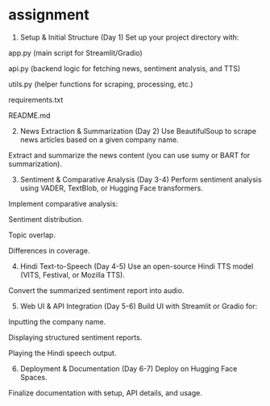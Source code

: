 # assignment

1. Setup & Initial Structure (Day 1)
Set up your project directory with:

app.py (main script for Streamlit/Gradio)

api.py (backend logic for fetching news, sentiment analysis, and TTS)

utils.py (helper functions for scraping, processing, etc.)

requirements.txt

README.md

2. News Extraction & Summarization (Day 2)
Use BeautifulSoup to scrape news articles based on a given company name.

Extract and summarize the news content (you can use sumy or BART for summarization).

3. Sentiment & Comparative Analysis (Day 3-4)
Perform sentiment analysis using VADER, TextBlob, or Hugging Face transformers.

Implement comparative analysis:

Sentiment distribution.

Topic overlap.

Differences in coverage.

4. Hindi Text-to-Speech (Day 4-5)
Use an open-source Hindi TTS model (VITS, Festival, or Mozilla TTS).

Convert the summarized sentiment report into audio.

5. Web UI & API Integration (Day 5-6)
Build UI with Streamlit or Gradio for:

Inputting the company name.

Displaying structured sentiment reports.

Playing the Hindi speech output.

6. Deployment & Documentation (Day 6-7)
Deploy on Hugging Face Spaces.

Finalize documentation with setup, API details, and usage.



